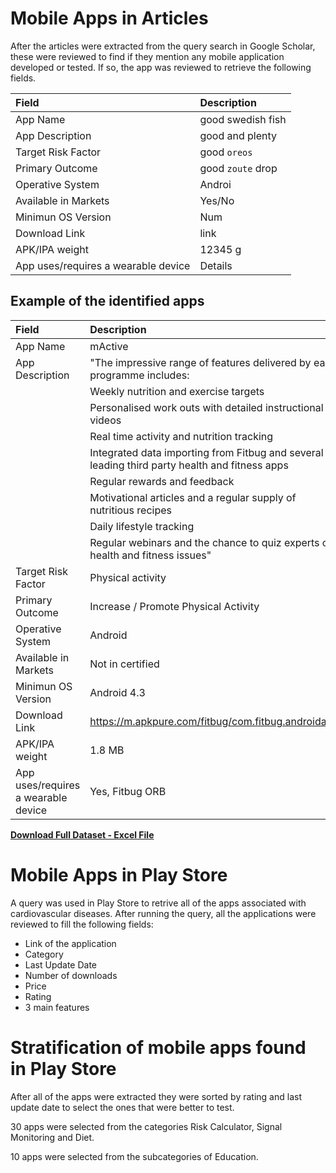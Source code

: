 # Mobile Apps in Articles

After the articles were extracted from the query search in Google Scholar, these were reviewed to find if they mention any mobile application developed or tested. If so, the app was reviewed to retrieve the following fields.

| Field        | Description       |
|:-------------|:------------------|
| App Name     | good swedish fish |
| App Description | good and plenty   |
| Target Risk Factor | good `oreos`      |
| Primary Outcome    | good `zoute` drop |
| Operative System | Androi |
| Available in Markets | Yes/No |
| Minimun OS Version | Num |
| Download Link | link |
| APK/IPA weight | 12345 g |
| App uses/requires a wearable device | Details |

## Example of the identified apps

| Field        | Description       |
|:-------------|:------------------|
| App Name     | mActive |
| App Description | "The impressive range of features delivered by each programme includes:    |
| | Weekly nutrition and exercise targets |
| | Personalised work outs with detailed instructional videos |
| | Real time activity and nutrition tracking |
| | Integrated data importing from Fitbug and several leading third party health and fitness apps |
| | Regular rewards and feedback |
| | Motivational articles and a regular supply of nutritious recipes |
| | Daily lifestyle tracking |
| | Regular webinars and the chance to quiz experts on health and fitness issues" |
| Target Risk Factor | Physical activity  |
| Primary Outcome    | Increase / Promote Physical Activity |
| Operative System | Android |
| Available in Markets | Not in certified |
| Minimun OS Version | Android 4.3 |
| Download Link | https://m.apkpure.com/fitbug/com.fitbug.androidapp |
| APK/IPA weight | 1.8 MB |
| App uses/requires a wearable device | Yes, Fitbug ORB |

<a href="https://docs.google.com/spreadsheets/d/e/2PACX-1vQld1oiDuVO5_l_g3_Eaksu_-Fhv4QyDKZ98XkwBnXWxNi-MDh-lR2JIXA0zK7SRw/pub?output=xlsx&gid=0" class="buttonn" ><strong>Download Full Dataset - Excel File</strong></a>

# Mobile Apps in Play Store

A query was used in Play Store to retrive all of the apps associated with cardiovascular diseases. After running the query, all the applications were reviewed to fill the following fields: 

- Link of the application
- Category
- Last Update Date
- Number of downloads
- Price
- Rating
- 3 main features

# Stratification of mobile apps found in Play Store

After all of the apps were extracted they were sorted by rating and last update date to select the ones that were better to test.

30 apps were selected from the categories Risk Calculator, Signal Monitoring and Diet.

10 apps were selected from the subcategories of Education.